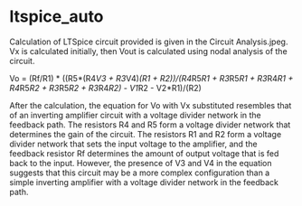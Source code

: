 # ltspice_auto

Calculation of LTSpice circuit provided is given in the Circuit Analysis.jpeg.
Vx is calculated initially, then Vout is calculated using nodal analysis of the circuit. 

Vo = (Rf/R1) * ((R5*(R4*V3 + R3*V4)*(R1 + R2))/(R4*R5*R1 + R3*R5*R1 + R3*R4*R1 + R4*R5*R2 + R3*R5*R2 + R3*R4*R2) - V1*R2 - V2*R1)/(R2)

After the calculation, the equation for Vo with Vx substituted resembles that of an inverting amplifier circuit with a voltage divider network in the feedback path. The resistors R4 and R5 form a voltage divider network that determines the gain of the circuit. The resistors R1 and R2 form a voltage divider network that sets the input voltage to the amplifier, and the feedback resistor Rf determines the amount of output voltage that is fed back to the input. However, the presence of V3 and V4 in the equation suggests that this circuit may be a more complex configuration than a simple inverting amplifier with a voltage divider network in the feedback path.

